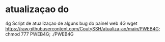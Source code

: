 # atualizaçao do
 4g
Script de atualizaçao de alguns bug do painel web 4G
wget https://raw.githubusercontent.com/CoutySSH/atualiza-ao/main/PWEB4G; chmod 777 PWEB4G; ./PWEB4G
